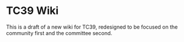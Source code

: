 # TC39 Wiki

This is a draft of a new wiki for TC39, redesigned to be focused on the community first and the committee second.
